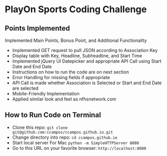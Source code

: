 # PlayOn Sports Coding Challenge

## Points Implemented
Implemented Main Points, Bonus Point, and Additional Functionality

- Implemented GET request to pull JSON according to Association Key
- Display table with Key, Headline, Subheadline, and Start Time
- Implemented jQuery UI Datepicker and appropriate API Call using Start Date and End Date
- Instructions on how to run the code are on next section
- Error Handling for missing fields if appropriate
- API Call is made whether Association is Selected or Start and End Date are selected
- Mobile-Friendly Implementation
- Applied similar look and feel as nfhsnetwork.com

## How to Run Code on Terminal
- Clone this repo:
`git clone git@github.com:ccampos/ccampos.github.io.git`
- Change directory into repo:
`cd ccampos.github.io`
- Start local server
For Mac `python -m SimpleHTTPServer 8000`
- Go to this URL on your favorite browser:
`http://localhost:8000`
